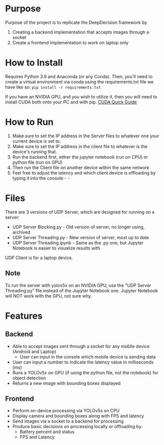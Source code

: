 # Purpose
Purpose of the project is to replicate the DeepDecision framework by
1. Creating a backend implementation that accepts images through a socket
2. Create a frontend implementation to work on laptop only

# How to Install
Requires Python 3.9 and Anaconda (or any Conda). Then, you'll need to create a virtual environment via conda using the requirements.txt file we have like so:
```pip install -r requirements.txt```

If you have an NVIDIA GPU, and you wish to utilize it, then you will need to install CUDA both onto your PC and with pip.
[CUDA Quick Guide](https://docs.nvidia.com/cuda/cuda-quick-start-guide/index.html)

# How to Run
1. Make sure to set the IP address in the Server files to whatever one your current device is set to.
2. Make sure to set the IP address in the client file to whatever is the device's running that. 
3. Run the backend first, either the jupyter notebook (run on CPU) or python file (run on GPU)
4. Then run the Client file on another device within the same network
5. Feel free to adjust the latency and which client device is offloading by typing it into the console
        - 
        - 

# Files
There are 3 versions of UDP Server, which are designed for running on a server:
- UDP Server Blocking.py - Old version of server, no longer using, archived
- UDP Server Threading.py - New version of server, most up to date
- UDP Server Threading.ipynb - Same as the .py one, but Jupyter Notebook is easier to visualize results with

UDP Client is for a laptop device.

## Note
To run the server with yolov5x on an NVIDIA GPU, use the "UDP Server Threading.py" file instead of the Jupyter Notebook one. Jupyter Notebook will NOT work with the GPU, not sure why.

# Features

## Backend
- Able to accept images sent through a socket for any mobile device (Android and Laptop)
    - User can input in the console which mobile device is sending data
- User can input a number to indicate the latency value in milliseconds (ms)
- Runs a YOLOv5x on GPU (if using the python file, not the notebook) for object detection
- Returns a new image with bounding boxes displayed

## Frontend
- Perform on-device processing via YOLOv5s on CPU
- Display camera and bounding boxes along with FPS and latency
- Send images via a socket to a backend for processing
- Produce basic decisions on processing locally or offloading by:
    - Battery percent and status
    - FPS and Latency